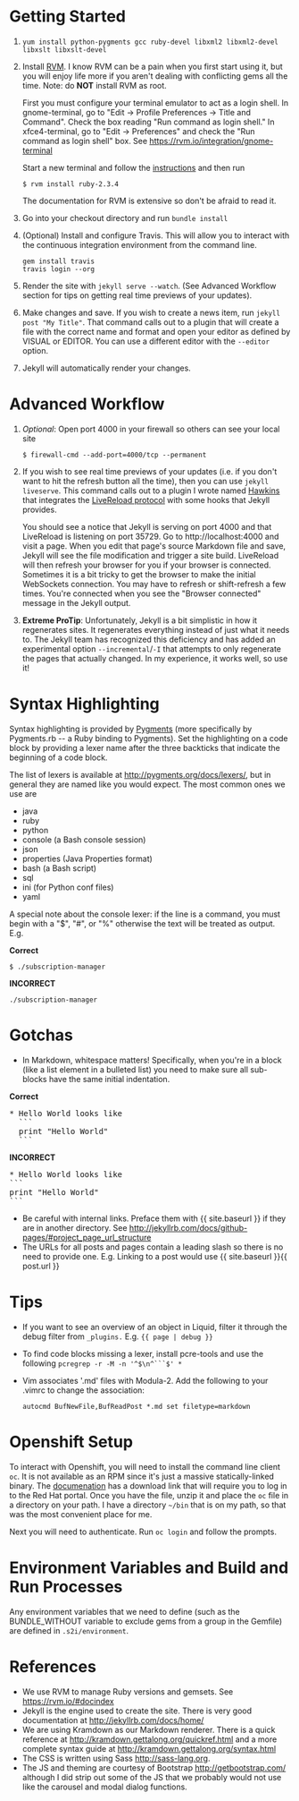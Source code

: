 # Getting Started
1. `yum install python-pygments gcc ruby-devel libxml2 libxml2-devel libxslt libxslt-devel`

1. Install [RVM](http://rvm.io). I know RVM can be a pain when you first start
   using it, but you will enjoy life more if you aren't dealing with conflicting
   gems all the time.  Note: do **NOT** install RVM as root.

   First you must configure your terminal emulator to act as a login shell.  In
   gnome-terminal, go to "Edit -> Profile Preferences -> Title and Command".
   Check the box reading "Run command as login shell."  In xfce4-terminal, go to
   "Edit -> Preferences" and check the "Run command as login shell" box.  See
   <https://rvm.io/integration/gnome-terminal>

   Start a new terminal and follow the
   [instructions](https://rvm.io/rvm/security) and then run

   ```
   $ rvm install ruby-2.3.4
   ```

   The documentation for RVM is extensive so don't be afraid to read it.
1. Go into your checkout directory and run `bundle install`
1. (Optional) Install and configure Travis.  This will allow you to interact
   with the continuous integration environment from the command line.

   ```
   gem install travis
   travis login --org
   ```
1. Render the site with `jekyll serve --watch`.  (See Advanced Workflow section
   for tips on getting real time previews of your updates).
1. Make changes and save.  If you wish to create a news item, run `jekyll post
   "My Title"`.  That command calls out to a plugin that will create a file with
   the correct name and format and open your editor as defined by VISUAL or
   EDITOR.  You can use a different editor with the `--editor` option.
1. Jekyll will automatically render your changes.

# Advanced Workflow
1. *Optional*: Open port 4000 in your firewall so others can see your local site

    ```
    $ firewall-cmd --add-port=4000/tcp --permanent
    ```
2. If you wish to see real time previews of your updates (i.e. if you don't
   want to hit the refresh button all the time), then you can use
   `jekyll liveserve`.  This command calls out to a plugin I wrote named
   [Hawkins](https://github.com/awood/hawkins) that integrates the
   [LiveReload protocol](http://feedback.livereload.com/knowledgebase/articles/86174-livereload-protocol)
   with some hooks that Jekyll provides.

   You should see a notice that Jekyll is serving on port 4000 and that
   LiveReload is listening on port 35729.  Go to http://localhost:4000 and visit
   a page.  When you edit that page's source Markdown file and save, Jekyll will
   see the file modification and trigger a site build.  LiveReload will then
   refresh your browser for you if your browser is connected.  Sometimes it is a
   bit tricky to get the browser to make the initial WebSockets connection.  You
   may have to refresh or shift-refresh a few times.  You're connected when you
   see the "Browser connected" message in the Jekyll output.

3. **Extreme ProTip**: Unfortunately, Jekyll is a bit simplistic in how it
   regenerates sites.  It regenerates everything instead of just what it needs
   to.  The Jekyll team has recognized this deficiency and has added an
   experimental option `--incremental`/`-I` that attempts to only regenerate the
   pages that actually changed.  In my experience, it works well, so use it!

# Syntax Highlighting
Syntax highlighting is provided by [Pygments](http://pygments.org) (more
specifically by Pygments.rb -- a Ruby binding to Pygments).  Set the
highlighting on a code block by providing a lexer name after the three backticks
that indicate the beginning of a code block.

The list of lexers is available at <http://pygments.org/docs/lexers/>, but in
general they are named like you would expect.  The most common ones we use are

* java
* ruby
* python
* console (a Bash console session)
* json
* properties (Java Properties format)
* bash (a Bash script)
* sql
* ini (for Python conf files)
* yaml

A special note about the console lexer: if the line is a command, you must begin
with a "$", "#", or "%" otherwise the text will be treated as output.  E.g.

**Correct**

```console
$ ./subscription-manager
```

**INCORRECT**

```console
./subscription-manager
```

# Gotchas
* In Markdown, whitespace matters!  Specifically, when you're in a block (like a
  list element in a bulleted list) you need to make sure all sub-blocks have the
  same initial indentation.

**Correct**
<pre>
* Hello World looks like
  ```
  print "Hello World"
  ```
</pre>

**INCORRECT**
<pre>
* Hello World looks like
```
print "Hello World"
```
</pre>

* Be careful with internal links.  Preface them with {{ site.baseurl }} if they
  are in another directory.  See
  <http://jekyllrb.com/docs/github-pages/#project_page_url_structure>
* The URLs for all posts and pages contain a leading slash so there is no need
  to provide one.  E.g. Linking to a post would use {{ site.baseurl }}{{
  post.url }}

# Tips
* If you want to see an overview of an object in Liquid, filter it through the
  debug filter from `_plugins.` E.g. `{{ page | debug }}`
* To find code blocks missing a lexer, install pcre-tools and use the following
  `pcregrep -r -M -n '^$\n^```$' *`
* Vim associates '.md' files with Modula-2.  Add the following to your .vimrc to
  change the association:

  ```
  autocmd BufNewFile,BufReadPost *.md set filetype=markdown
  ```

# Openshift Setup
To interact with Openshift, you will need to install the command line client
`oc`.  It is not available as an RPM since it's just a massive statically-linked
binary.  The [documenation](https://docs.openshift.com/enterprise/3.0/cli_reference/get_started_cli.html)
has a download link that will require you to log in to the Red Hat portal.  Once
you have the file, unzip it and place the `oc` file in a directory on your path.
I have a directory `~/bin` that is on my path, so that was the most convenient
place for me.

Next you will need to authenticate.  Run `oc login` and follow the prompts.

# Environment Variables and Build and Run Processes
Any environment variables that we need to define (such as the BUNDLE_WITHOUT
variable to exclude gems from a group in the Gemfile) are defined in
`.s2i/environment`.

# References
* We use RVM to manage Ruby versions and gemsets.  See
  <https://rvm.io/#docindex>
* Jekyll is the engine used to create the site.  There is very good
  documentation at <http://jekyllrb.com/docs/home/>
* We are using Kramdown as our Markdown renderer. There is a quick reference at
  <http://kramdown.gettalong.org/quickref.html> and a more complete syntax guide
  at <http://kramdown.gettalong.org/syntax.html>
* The CSS is written using Sass <http://sass-lang.org>.
* The JS and theming are courtesy of Bootstrap <http://getbootstrap.com/>
  although I did strip out some of the JS that we probably would not use like
  the carousel and modal dialog functions.
